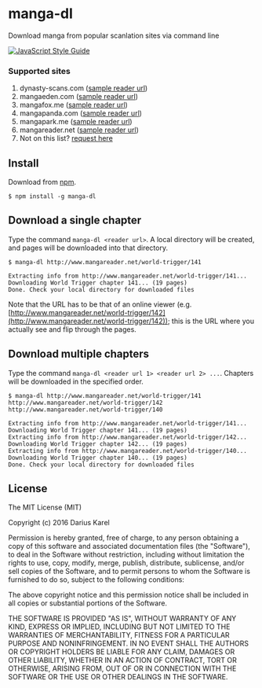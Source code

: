 # manga-dl

Download manga from popular scanlation sites via command line

[![JavaScript Style Guide](https://img.shields.io/badge/code%20style-standard-brightgreen.svg)](http://standardjs.com/)

### Supported sites
1. dynasty-scans.com ([sample reader url](http://dynasty-scans.com/chapters/girls_monochrome_ch01#3))
2. mangaeden.com ([sample reader url](http://www.mangaeden.com/en/en-manga/shingeki-no-kyojin/6/1/))
3. mangafox.me ([sample reader url](http://mangafox.me/manga/tonari_no_kashiwagi_san/v07/c072/1.html))
4. mangapanda.com ([sample reader url](http://www.mangapanda.com/kyou-no-yuiko-san/8/2))
5. mangapark.me ([sample reader url](http://mangapark.me/manga/umineko-no-naku-koro-ni-tsubasa/s5/c5/1))
6. mangareader.net ([sample reader url](http://www.mangareader.net/world-trigger/141))
7. Not on this list? [request here](https://github.com/dikarel/manga-dl/issues)

## Install
Download from [npm](http://www.npmjs.com/package/manga-dl).

    $ npm install -g manga-dl

## Download a single chapter
Type the command `manga-dl <reader url>`. A local directory will be created, and pages will be downloaded into that directory.

    $ manga-dl http://www.mangareader.net/world-trigger/141

    Extracting info from http://www.mangareader.net/world-trigger/141...
    Downloading World Trigger chapter 141... (19 pages)
    Done. Check your local directory for downloaded files

Note that the URL has to be that of an online viewer (e.g. [http://www.mangareader.net/world-trigger/142](http://www.mangareader.net/world-trigger/142)); this is the URL where you actually see and flip through the pages.

## Download multiple chapters
Type the command `manga-dl <reader url 1> <reader url 2> ...`. Chapters will be downloaded in the specified order.

    $ manga-dl http://www.mangareader.net/world-trigger/141 http://www.mangareader.net/world-trigger/142 http://www.mangareader.net/world-trigger/140

    Extracting info from http://www.mangareader.net/world-trigger/141...
    Downloading World Trigger chapter 141... (19 pages)
    Extracting info from http://www.mangareader.net/world-trigger/142...
    Downloading World Trigger chapter 142... (19 pages)
    Extracting info from http://www.mangareader.net/world-trigger/140...
    Downloading World Trigger chapter 140... (19 pages)
    Done. Check your local directory for downloaded files

## License

The MIT License (MIT)

Copyright (c) 2016 Darius Karel

Permission is hereby granted, free of charge, to any person obtaining a copy of this software and associated documentation files (the "Software"), to deal in the Software without restriction, including without limitation the rights to use, copy, modify, merge, publish, distribute, sublicense, and/or sell copies of the Software, and to permit persons to whom the Software is furnished to do so, subject to the following conditions:

The above copyright notice and this permission notice shall be included in all copies or substantial portions of the Software.

THE SOFTWARE IS PROVIDED "AS IS", WITHOUT WARRANTY OF ANY KIND, EXPRESS OR IMPLIED, INCLUDING BUT NOT LIMITED TO THE WARRANTIES OF MERCHANTABILITY, FITNESS FOR A PARTICULAR PURPOSE AND NONINFRINGEMENT. IN NO EVENT SHALL THE AUTHORS OR COPYRIGHT HOLDERS BE LIABLE FOR ANY CLAIM, DAMAGES OR OTHER LIABILITY, WHETHER IN AN ACTION OF CONTRACT, TORT OR OTHERWISE, ARISING FROM, OUT OF OR IN CONNECTION WITH THE SOFTWARE OR THE USE OR OTHER DEALINGS IN THE SOFTWARE.
